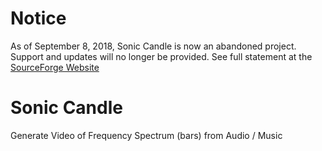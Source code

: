 # Notice
As of September 8, 2018, Sonic Candle is now an abandoned project. Support and updates will no longer be provided. See full statement at the [SourceForge Website](http://soniccandle.sourceforge.net/)

# Sonic Candle
Generate Video of Frequency Spectrum (bars) from Audio / Music
